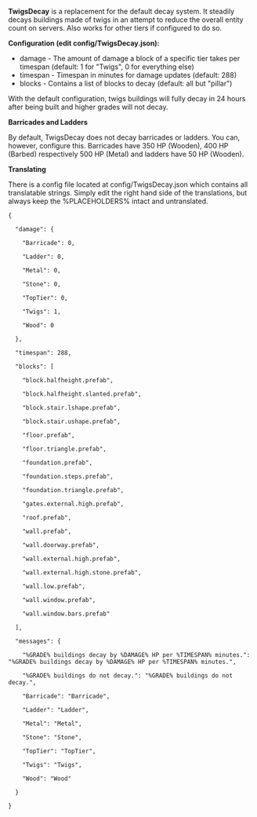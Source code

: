 **TwigsDecay**  is a replacement for the default decay system. It steadily decays buildings made of twigs in an attempt to reduce the overall entity count on servers. Also works for other tiers if configured to do so.

**Configuration (edit config/TwigsDecay.json):** 


* damage - The amount of damage a block of a specific tier takes per timespan (default: 1 for "Twigs", 0 for everything else)
* timespan - Timespan in minutes for damage updates (default: 288)
* blocks - Contains a list of blocks to decay (default: all but "pillar")

With the default configuration, twigs buildings will fully decay in 24 hours after being built and higher grades will not decay.

**Barricades and Ladders** 


By default, TwigsDecay does not decay barricades or ladders. You can, however, configure this. Barricades have 350 HP (Wooden), 400 HP (Barbed) respectively 500 HP (Metal) and ladders have 50 HP (Wooden).

**Translating** 


There is a config file located at config/TwigsDecay.json which contains all translatable strings. Simply edit the right hand side of the translations, but always keep the %PLACEHOLDERS% intact and untranslated.


````
{

  "damage": {

    "Barricade": 0,

    "Ladder": 0,

    "Metal": 0,

    "Stone": 0,

    "TopTier": 0,

    "Twigs": 1,

    "Wood": 0

  },

  "timespan": 288,

  "blocks": [

    "block.halfheight.prefab",

    "block.halfheight.slanted.prefab",

    "block.stair.lshape.prefab",

    "block.stair.ushape.prefab",

    "floor.prefab",

    "floor.triangle.prefab",

    "foundation.prefab",

    "foundation.steps.prefab",

    "foundation.triangle.prefab",

    "gates.external.high.prefab",

    "roof.prefab",

    "wall.prefab",

    "wall.doorway.prefab",

    "wall.external.high.prefab",

    "wall.external.high.stone.prefab",

    "wall.low.prefab",

    "wall.window.prefab",

    "wall.window.bars.prefab"

  ],

  "messages": {

    "%GRADE% buildings decay by %DAMAGE% HP per %TIMESPAN% minutes.": "%GRADE% buildings decay by %DAMAGE% HP per %TIMESPAN% minutes.",

    "%GRADE% buildings do not decay.": "%GRADE% buildings do not decay.",

    "Barricade": "Barricade",

    "Ladder": "Ladder",

    "Metal": "Metal",

    "Stone": "Stone",

    "TopTier": "TopTier",

    "Twigs": "Twigs",

    "Wood": "Wood"

  }

}
````